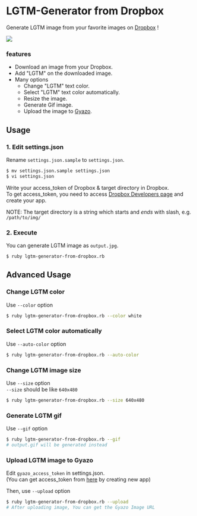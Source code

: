 # LGTM-Generator from Dropbox

Generate LGTM image from your favorite images on [Dropbox](http://dropbox.com) !

![](https://i.gyazo.com/58fbbbee8fcc98944aa66d084054b16b.gif)

### features

+ Download an image from your Dropbox.
+ Add "LGTM" on the downloaded image.
+ Many options
  + Change "LGTM" text color.
  + Select "LGTM" text color automatically.
  + Resize the image.
  + Generate Gif image.
  + Upload the image to [Gyazo](https://gyazo.com).

## Usage

### 1. Edit settings.json

Rename `settings.json.sample` to `settings.json`.

```sh
$ mv settings.json.sample settings.json
$ vi settings.json
```

Write your access_token of Dropbox & target directory in Dropbox.  
To get access_token, you need to access [Dropbox Developers page](https://www.dropbox.com/developers) and create your app.

NOTE: The target directory is a string which starts and _ends_ with slash, e.g. `/path/to/img/`

### 2. Execute

You can generate LGTM image as `output.jpg`.

```sh
$ ruby lgtm-generator-from-dropbox.rb
```

## Advanced Usage

### Change LGTM color

Use `--color` option

```sh
$ ruby lgtm-generator-from-dropbox.rb --color white
```

### Select LGTM color automatically

Use `--auto-color` option

```sh
$ ruby lgtm-generator-from-dropbox.rb --auto-color
```

### Change LGTM image size

Use `--size` option  
`--size` should be like `640x480`

```sh
$ ruby lgtm-generator-from-dropbox.rb --size 640x480
```

### Generate LGTM gif

Use `--gif` option

```sh
$ ruby lgtm-generator-from-dropbox.rb --gif
# output.gif will be generated instead
```

### Upload LGTM image to Gyazo

Edit `gyazo_access_token` in settings.json.  
(You can get access_token from [here](https://gyazo.com/oauth/applications) by creating new app)

Then, use `--upload` option

```sh
$ ruby lgtm-generator-from-dropbox.rb --upload
# After uploading image, You can get the Gyazo Image URL
```
